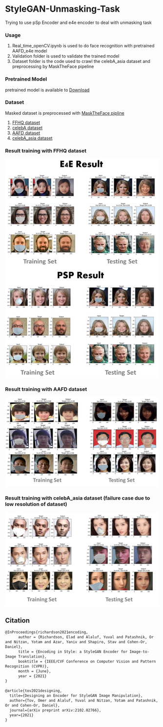 # StyleGAN-Unmasking-Task
Trying to use pSp Encoder and e4e encoder to deal with unmasking task

### Usage
1. Real_time_openCV.ipynb is used to do face recognition with pretrained AAFD_e4e model
2. Validation folder is used to validate the trained model
3. Dataset folder is the code used to crawl the celebA_asia dataset and preprocessing by MaskTheFace pipeline 

### Pretrained Model
pretrained model is available to [Download](https://drive.google.com/drive/folders/11LI8eu88XXDJMBXhawxknfxQfa5x09IG?usp=sharing)

### Dataset
Masked dataset is preprocessed with [MaskTheFace pipline](https://github.com/aqeelanwar/MaskTheFace)
1. [FFHQ dataset](https://github.com/NVlabs/ffhq-dataset)
2. [celebA dataset](https://mmlab.ie.cuhk.edu.hk/projects/CelebA.html)
3. [AAFD dataset](https://github.com/JingchunCheng/All-Age-Faces-Dataset)
4. [celebA_asia dataset](https://drive.google.com/drive/folders/1NYPpWiEJAwNP7Map7bW905JKzq7gU9aO?usp=sharing)


### Result training with FFHQ dataset
![e4e and psp result](images/result.jpg?raw=true)

### Result training with AAFD dataset
![e4e and psp result](images/AAFD.jpg?raw=true)

### Result training with celebA_asia dataset (failure case due to low resolution of dataset)
![e4e and psp result](images/celebA_asia.jpg?raw=true)




##  Citation
```
@InProceedings{richardson2021encoding,
      author = {Richardson, Elad and Alaluf, Yuval and Patashnik, Or and Nitzan, Yotam and Azar, Yaniv and Shapiro, Stav and Cohen-Or, Daniel},
      title = {Encoding in Style: a StyleGAN Encoder for Image-to-Image Translation},
      booktitle = {IEEE/CVF Conference on Computer Vision and Pattern Recognition (CVPR)},
      month = {June},
      year = {2021}
}

@article{tov2021designing,
  title={Designing an Encoder for StyleGAN Image Manipulation},
  author={Tov, Omer and Alaluf, Yuval and Nitzan, Yotam and Patashnik, Or and Cohen-Or, Daniel},
  journal={arXiv preprint arXiv:2102.02766},
  year={2021}
}
```
